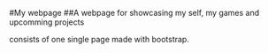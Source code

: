 #My webpage
##A webpage for showcasing my self, my games and upcomming projects

consists of one single page made with bootstrap.
